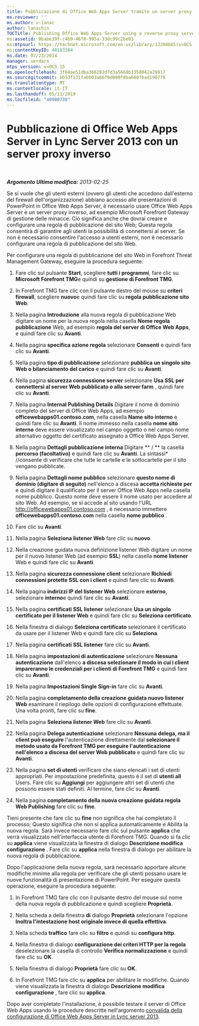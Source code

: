 ```yaml
---
title: Pubblicazione di Office Web Apps Server tramite un server proxy inverso
ms.reviewer: ''
ms.author: v-lanac
author: lanachin
TOCTitle: Publishing Office Web Apps Server using a reverse proxy server
ms:assetid: 0babe39f-c4b9-46f0-995a-33dc99c2be03
ms:mtpsurl: https://technet.microsoft.com/en-us/library/JJ204665(v=OCS.15)
ms:contentKeyID: 48183384
ms.date: 07/23/2014
manager: serdars
mtps_version: v=OCS.15
ms.openlocfilehash: 3f68ae51dba366282d7d3a5668b1358042a29917
ms.sourcegitcommit: bb53f131fabb03a66f0d000f8ba668fbad190778
ms.translationtype: MT
ms.contentlocale: it-IT
ms.lasthandoff: 05/11/2019
ms.locfileid: "40980738"
---
```

<div data-xmlns="http://www.w3.org/1999/xhtml">

<div class="topic" data-xmlns="http://www.w3.org/1999/xhtml" data-msxsl="urn:schemas-microsoft-com:xslt" data-cs="http://msdn.microsoft.com/en-us/">

<div data-asp="http://msdn2.microsoft.com/asp">

# <a name="publishing-office-web-apps-server-in-lync-server-2013-using-a-reverse-proxy-server"></a>Pubblicazione di Office Web Apps Server in Lync Server 2013 con un server proxy inverso

</div>

<div id="mainSection">

<div id="mainBody">

<span> </span>

_**Argomento Ultima modifica:** 2013-02-25_

Se si vuole che gli utenti esterni (ovvero gli utenti che accedono dall'esterno del firewall dell'organizzazione) abbiano accesso alle presentazioni di PowerPoint in Office Web Apps Server, è necessario usare Office Web Apps Server e un server proxy inverso, ad esempio Microsoft Forefront Gateway di gestione delle minacce. Ciò significa anche che dovrai creare e configurare una regola di pubblicazione del sito Web; Questa regola consentirà di garantire agli utenti la possibilità di connettersi al server. Se non è necessario consentire l'accesso a utenti esterni, non è necessario configurare una regola di pubblicazione del sito Web.

Per configurare una regola di pubblicazione del sito Web in Forefront Threat Management Gateway, eseguire la procedura seguente:

1.  Fare clic sul pulsante **Start**, scegliere **tutti i programmi**, fare clic su **Microsoft Forefront TMG**e quindi su **gestione di Forefront TMG**.

2.  In Forefront TMG fare clic con il pulsante destro del mouse su **criteri firewall**, scegliere **nuovo**e quindi fare clic su **regola pubblicazione sito Web**.

3.  Nella pagina **Introduzione** alla nuova regola di pubblicazione Web digitare un nome per la nuova regola nella casella **Nome regola pubblicazione** Web, ad esempio **regola del server di Office Web Apps**, e quindi fare clic su **Avanti**.

4.  Nella pagina **specifica azione regola** selezionare **Consenti** e quindi fare clic su **Avanti**.

5.  Nella pagina **tipo di pubblicazione** selezionare **pubblica un singolo sito Web o bilanciamento del carico** e quindi fare clic su **Avanti**.

6.  Nella pagina **sicurezza connessione server** selezionare **Usa SSL per connettersi al server Web pubblicato o alla server farm** , quindi fare clic su **Avanti**.

7.  Nella pagina **Internal Publishing Details** Digitare il nome di dominio completo del server di Office Web Apps, ad esempio **officewebapps01.contoso.com**, nella casella **Name sito interno** e quindi fare clic su **Avanti**. Il nome immesso nella casella **nome sito interno** deve essere visualizzato nel campo oggetto o nel campo nome alternativo oggetto del certificato assegnato a Office Web Apps Server.

8.  Nella pagina **Dettagli pubblicazione interna** Digitare ** / ** la casella **percorso (facoltativo)** e quindi fare clic su **Avanti**. La sintassi\* //consente di verificare che tutte le cartelle e le sottocartelle per il sito vengano pubblicate.

9.  Nella pagina **Dettagli nome pubblico** selezionare **questo nome di dominio (digitare di seguito)** nell'elenco a discesa **accetta richieste per** e quindi digitare il qualificato per il server Office Web Apps nella casella nome pubblico. Questo nome deve essere il nome usato per accedere al sito Web. Ad esempio, se si accede al sito usando l'URL http://officewebapps01.contoso.com , è necessario immettere **officewebapps01.contoso.com** nella casella **nome pubblico** .

10. Fare clic su **Avanti**.

11. Nella pagina **Seleziona listener Web** fare clic su **nuovo**.

12. Nella creazione guidata nuova definizione listener Web digitare un nome per il nuovo listener Web (ad esempio **SSL**) nella casella **nome listener** Web e quindi fare clic su **Avanti**.

13. Nella pagina **sicurezza connessione client** selezionare **Richiedi connessioni protette SSL con i client** e quindi fare clic su **Avanti**.

14. Nella pagina **indirizzi IP del listener Web** selezionare **esterno**, selezionare **interno**e quindi fare clic su **Avanti**.

15. Nella pagina **certificati SSL listener** selezionare **Usa un singolo certificato per il listener Web** e quindi fare clic su **Seleziona certificato**.

16. Nella finestra di dialogo **Seleziona certificato** selezionare il certificato da usare per il listener Web e quindi fare clic su **Seleziona**.

17. Nella pagina **certificati SSL listener** fare clic su **Avanti**.

18. Nella pagina **impostazioni di autenticazione** selezionare **Nessuna autenticazione** dall'elenco **a discesa selezionare il modo in cui i client impareranno le credenziali per i clienti di Forefront TMG** e quindi fare clic su **Avanti**.

19. Nella pagina **Impostazioni Single Sign-in** fare clic su **Avanti**.

20. Nella pagina **completamento della creazione guidata nuovo listener Web** esaminare il riepilogo delle opzioni di configurazione effettuate. Una volta pronti, fare clic su **fine**.

21. Nella pagina **Seleziona listener Web** fare clic su **Avanti**.

22. Nella pagina **Delega autenticazione** selezionare **Nessuna delega, ma il client può eseguire** l'autenticazione direttamente dal **selezionare il metodo usato da Forefront TMG per eseguire l'autenticazione nell'elenco a discesa del server Web pubblicato** e quindi fare clic su **Avanti**.

23. Nella pagina **set di utenti** verificare che siano elencati i set di utenti appropriati. Per impostazione predefinita, questo è il set di **utenti all** Users. Fare clic su **Aggiungi** per aggiungere altri set di utenti che possono essere stati definiti. Al termine, fare clic su **Avanti**.

24. Nella pagina **completamento della nuova creazione guidata regola Web Publishing** fare clic su **fine**.

Tieni presente che fare clic su **fine** non significa che hai completato il processo; Questo significa che non si applica automaticamente e Abilita la nuova regola. Sarà invece necessario fare clic sul pulsante **applica** che verrà visualizzato nell'interfaccia utente di Forefront TMG. Quando si fa clic su **applica** viene visualizzata la finestra di dialogo **Descrizione modifica configurazione** . Fare clic su **applica** nella finestra di dialogo per abilitare la nuova regola di pubblicazione.

Dopo l'applicazione della nuova regola, sarà necessario apportare alcune modifiche minime alla regola per verificare che gli utenti possano usare le nuove funzionalità di presentazione di PowerPoint. Per eseguire questa operazione, eseguire la procedura seguente:

1.  In Forefront TMG fare clic con il pulsante destro del mouse sul nome della nuova regola di pubblicazione e quindi scegliere **Proprietà**.

2.  Nella scheda a della finestra **di** dialogo **Proprietà** selezionare l'opzione **Inoltra l'intestazione host originale invece di quella effettiva**.

3.  Nella scheda **traffico** fare clic su **filtro** e quindi su **configura http**.

4.  Nella finestra di dialogo **configurazione dei criteri HTTP per la regola** deselezionare la casella di controllo **Verifica normalizzazione** e quindi fare clic su **OK**.

5.  Nella finestra di dialogo **Proprietà** fare clic su **OK**.

6.  In Forefront TMG fare clic su **applica** per abilitare le modifiche. Quando viene visualizzata la finestra di dialogo **Descrizione modifica configurazione** , fare clic su **applica**.

Dopo aver completato l'installazione, è possibile testare il server di Office Web Apps usando le procedure descritte nell'argomento [convalida della configurazione di Office Web Apps Server in Lync server 2013](lync-server-2013-validating-the-configuration-of-office-web-apps-server.md).

</div>

<span> </span>

</div>

</div>

</div>

